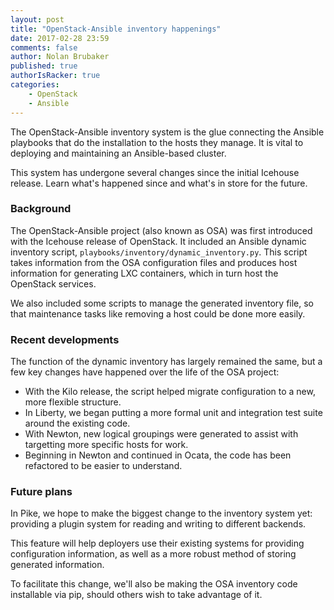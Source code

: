 ```yaml
---
layout: post
title: "OpenStack-Ansible inventory happenings"
date: 2017-02-28 23:59
comments: false
author: Nolan Brubaker
published: true
authorIsRacker: true
categories:
    - OpenStack
    - Ansible
---
```


The OpenStack-Ansible inventory system is the glue connecting the Ansible
playbooks that do the installation to the hosts they manage. It is vital
to deploying and maintaining an Ansible-based cluster.

This system has undergone several changes since the initial Icehouse
release. Learn what's happened since and what's in store for the future.

<!-- more -->

### Background

The OpenStack-Ansible project (also known as OSA) was first introduced with
the Icehouse release of OpenStack. It included an Ansible dynamic
inventory script, ``playbooks/inventory/dynamic_inventory.py``. This
script takes information from the OSA configuration files and produces host
information for generating LXC containers, which in turn host the
OpenStack services.

We also included some scripts to manage the generated inventory file, so
that maintenance tasks like removing a host could be done more easily.

### Recent developments

The function of the dynamic inventory has largely remained the same, but
a few key changes have happened over the life of the OSA project:

 - With the Kilo release, the script helped migrate configuration to a
 new, more flexible structure.
 - In Liberty, we began putting a more formal unit and integration test
 suite around the existing code.
 - With Newton, new logical groupings were generated to assist with
 targetting more specific hosts for work.
 - Beginning in Newton and continued in Ocata, the code has been
 refactored to be easier to understand.

### Future plans

In Pike, we hope to make the biggest change to the inventory system yet:
providing a plugin system for reading and writing to different backends.

This feature will help deployers use their existing systems for providing
configuration information, as well as a more robust method of storing
generated information.

To facilitate this change, we'll also be making the OSA inventory code
installable via pip, should others wish to take advantage of it.
